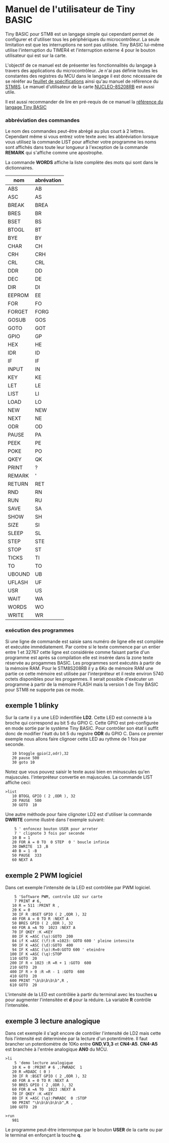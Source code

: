 # Manuel de l'utilisateur de Tiny BASIC 

Tiny BASIC pour STM8 est un langage simple qui cependant permet de configurer et d'utiliser tous les périphériques du microcontrôleur. La seule limitation est que les interruptions ne sont pas utilisée. Tiny BASIC lui-même utilise l'interruption du TIMER4 et l'interruption externe 4 pour le bouton utilisateur qui est sur la carte. 

L'objectif de ce manuel est de présenter les fonctionnalités du langage à travers des applications du microcontrôleur. Je n'ai pas définie toutes les constantes des registres du MCU dans le langage il est donc nécessaire de se réréfer au [feuillet de spécifications](docs/stm8s208rb.pdf) ainsi qu'au manuel de référence du [STM8S](docs/stm8s_reference.pdf). Le manuel d'utilisateur de la carte [NUCLEO-8S208RB](docs/nucleo-8s208rb_user_manual.pdf) est aussi utile.

Il est aussi recommander de lire en pré-requis de ce manuel la [référence du langage Tiny BASIC](tbi_reference.md)

### abbréviation des commandes 
Le nom des commandes peut-être abrégé au plus court à 2 lettres. Cependant même si vous entrez votre texte avec les abbréviation lorsque vous utilisez la commande LIST pour afficher votre programme les noms sont affichés dans toute leur longueur à l'exception de la commande **REMARK** qui s'affiche comme une apostrophe.

La commande **WORDS** affiche la liste complète des mots qui sont dans le dictionnaires. 

nom|abrévation
-|-
ABS|AB
ASC|AS
BREAK|BREA
BRES|BR
BSET|BS
BTOGL|BT
BYE|BY
CHAR|CH
CRH|CRH
CRL|CRL
DDR|DD
DEC|DE
DIR|DI
EEPROM|EE
FOR|FO
FORGET|FORG
GOSUB|GOS
GOTO|GOT
GPIO|GP
HEX|HE
IDR|ID
IF|IF
INPUT|IN
KEY|KE
LET|LE
LIST|LI
LOAD|LO
NEW|NEW
NEXT|NE
ODR|OD
PAUSE|PA
PEEK|PE
POKE|PO
QKEY|QK
PRINT|?
REMARK|'
RETURN|RET
RND|RN
RUN|RU
SAVE|SA
SHOW|SH
SIZE|SI
SLEEP|SL
STEP|STE
STOP|ST
TICKS|TI
TO|TO
UBOUND|UB
UFLASH|UF
USR|US
WAIT|WA
WORDS|WO
WRITE|WR

### exécution des programmes
Si une ligne de commande est saisie sans numéro de ligne elle est compilée et exécutée immédiatement. Par contre si le texte commence par un entier entre 1 et 32767 cette ligne est considérée comme faisant partie d'un programme est après sa compilation elle est insérée dans la zone texte réservée au progammes BASIC. Les programmes sont exécutés à partir de la mémoire RAM. Pour le STM8S208RB il y a 6Ko de mémoire RAM une partie ce cette mémoire est utilisée par l'interpréteur et il reste environ 5740 octets disponibles pour les progammes. Il serait possible d'exécuter un programme à partir de la mémoire FLASH mais la version 1 de Tiny BASIC pour STM8 ne supporte pas ce mode. 

## exemple 1 blinky 
Sur la carte il y a une LED indentifiée **LD2**. Cette LED est connecté à la broche qui correspond au bit 5 du GPIO C. Cette GPIO   est pré-configurée en mode sortie par le système Tiny BASIC. Pour contrôler son état il suffit donc de modifier l'éatt du bit 5 du registre **ODR** du GPIO C. Dans ce premier exemple nous allons faire clignoer cette LED au rythme de 1 fois par seconde.
```
   10 btoggle gpio(2,odr),32
   20 pause 500
   30 goto 10
```
Notez que vous pouvez saisir le texte aussi bien en minuscules qu'en majuscules. l'interpréteur convertie en majuscules. La commande LIST affiche ceci:
```
>list
   10 BTOGL GPIO ( 2 ,ODR ), 32 
   20 PAUSE  500 
   30 GOTO  10 
```
Une autre méthode pour faire clignoter LD2 est d'utiliser la commande **DWRITE** comme illustré dans l'exemple suivant:
```
    5 ' enfoncez bouton USER pour arreter
    7 ' clignote 3 fois par seconde
   10 B = 1 
   20 FOR A = 0 TO  0 STEP  0 ' boucle infinie
   30 DWRITE  13 ,B 
   40 B = 1 -B 
   50 PAUSE  333 
   60 NEXT A 

```

## exemple 2 PWM logiciel

Dans cet exemple l'intensité de la LED est contrôlée par PWM logiciel.
```
    5 'Software PWM, controle LD2 sur carte
    7 PRINT # 6,
   10 R = 511 :PRINT R ,
   20 K = 0 
   30 IF R :BSET GPIO ( 2 ,ODR ), 32 
   40 FOR A = 0 TO R :NEXT A 
   50 BRES GPIO ( 2 ,ODR ), 32 
   60 FOR A =A TO  1023 :NEXT A 
   70 IF QKEY :K =KEY 
   80 IF K =ASC (\u):GOTO  200
   84 if K =ASC (\f):R =1023: GOTO 600 ' pleine intensite 
   90 IF K =ASC (\d):GOTO  400 
   94 IF K =ASC (\o):R=0:GOTO 600 ' eteindre
  100 IF K =ASC (\q):STOP 
  110 GOTO  20 
  200 IF R < 1023 :R =R + 1 :GOTO  600 
  210 GOTO  20 
  400 IF R > 0 :R =R - 1 :GOTO  600 
  410 GOTO  20 
  600 PRINT "\b\b\b\b\b",R ,
  610 GOTO  20 
```
L'intensité de la LED est contrôlée à partir du terminal avec les touches **u** pour augmenter l'intensitée et **d** pour la réduire. La variable **R** contrôle l'intensitée. 

## exemple 3 lecture analogique
Dans cet exemple il s'agit encore de contrôler l'intensité de LD2 mais cette fois l'intensité est déterminée par la lecture d'un potentimètre. Il faut brancher un potentiomètre de 10Ko entre **GND**,**V3,3** et **CN4-A5**. **CN4-A5** est branchée à l'entrée analogique **AN0** du MCU.
```
>li
    5 'demo lecture analogique
   10 K = 0 :PRINT # 6 ,:PWRADC  1 
   20 R =RDADC ( 0 )
   30 IF R :BSET GPIO ( 2 ,ODR ), 32 
   40 FOR A = 0 TO R :NEXT A 
   50 BRES GPIO ( 2 ,ODR ), 32 
   60 FOR A =A TO  1023 :NEXT A 
   70 IF QKEY :K =KEY 
   80 IF K =ASC (\q):PWRADC  0 :STOP 
   90 PRINT "\b\b\b\b\b\b",R ,
  100 GOTO  20 

>run
   981
 ```
 Le programme peut-être interrompue par le bouton **USER** de la carte ou par le terminal en enfonçant la touche **q**. 
